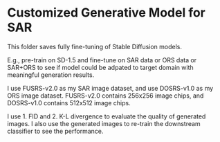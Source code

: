 Customized Generative Model for SAR
==============================

This folder saves fully fine-tuning of Stable Diffusion models.

E.g., pre-train on SD-1.5 and fine-tune on SAR data or ORS data or SAR+ORS to see if model could be adpated to target domain with meaningful generation results.

I use FUSRS-v2.0 as my SAR image dataset, and use DOSRS-v1.0 as my ORS image dataset. FUSRS-v2.0 contains 256x256 image chips, and DOSRS-v1.0 contains 512x512 image chips.

I use 1. FID and 2. K-L divergence to evaluate the quality of generated images. 
I also use the generated images to re-train the downstream classifier to see the performance.